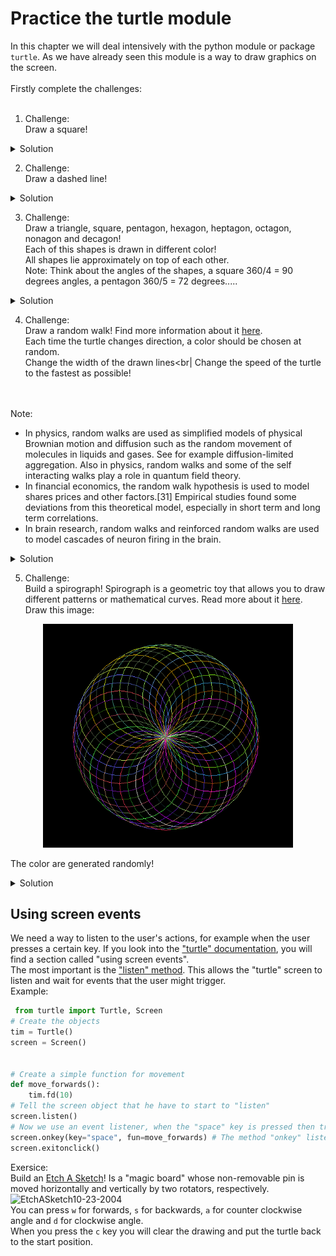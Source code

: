 # Practice the turtle module

In this chapter we will deal intensively with the python module or package `turtle`. As we have already seen this module is a way to draw graphics on the screen.
<br>
<br>
Firstly complete the challenges:
<br>
<br>
1. Challenge:<br>
Draw a square!

<details>
 <summary>Solution</summary>

```python
import turtle
from turtle import Turtle
from turtle import Screen

# Create an object
timmy_the_turtle = Turtle()
screen = Screen()
# Now the movement
for counter in range(0, 4):
    turtle.fd(100)
    turtle.lt(90)
    print(counter)

screen.exitonclick()  
```
  
</details>
 
2. Challenge:<br>
Draw a dashed line!

<details>
 <summary>Solution</summary>

```python
import turtle
from turtle import Turtle
from turtle import Screen

# Create an object
timmy_the_turtle = Turtle()
screen = Screen()


# Now the movement
def dashed_line(times):
    # draws "times" a black line and no line
    for counter in range(1, times + 1):
        timmy_the_turtle.fd(10)
        timmy_the_turtle.penup()
        timmy_the_turtle.fd(10)
        timmy_the_turtle.pendown()
        print(counter)


dashed_line(10)

screen.exitonclick()
 
```
  
</details>

3. Challenge:<br>
Draw a triangle, square, pentagon, hexagon, heptagon, octagon, nonagon and decagon!<br>
Each of this shapes is drawn in different color!<br>
All shapes lie approximately on top of each other.<br>
Note: Think about the angles of the shapes,  a square 360/4 = 90 degrees angles, a pentagon 360/5 = 72 degrees.....

<details>
 <summary>Solution</summary>

```python
import turtle
from turtle import Turtle
from turtle import Screen
import random

# Create an object
timmy_the_turtle = Turtle()
screen = Screen()
# Colors
colors = ["peru", "lime", "gold", "medium spring green", "orange red", "yellow", "alice blue", "magenta", "dark olive green", "dark slate blue" ]


# Now the movement
def draw_shapes(num_sides):
    angle = 360 / num_sides
    for counter in range(num_sides):
        timmy_the_turtle.forward(100)
        timmy_the_turtle.right(angle)

for counter in range(3, 10):
    timmy_the_turtle.color(random.choice(colors))
    draw_shapes(counter)

screen.exitonclick()

 
```
  
</details>

4. Challenge:<br>
Draw a random walk! Find more information about it [here](https://en.wikipedia.org/wiki/Random_walk). <br>
Each time the turtle changes direction, a color should be chosen at random.<br>
Change the width of the drawn lines<br|
Change the speed of the turtle to the fastest as possible!
<br>
<br>
Note:<br>

- In physics, random walks are used as simplified models of physical Brownian motion and diffusion such as the random movement of molecules in liquids and gases. 
  See for example diffusion-limited aggregation. Also in physics, random walks and some of the self interacting walks play a role in quantum field theory.
- In financial economics, the random walk hypothesis is used to model shares prices and other factors.[31] Empirical studies found some deviations from 
  this theoretical model, especially in short term and long term correlations.
- In brain research, random walks and reinforced random walks are used to model cascades of neuron firing in the brain.

<details>
 <summary>Solution</summary>

```python
import turtle
from turtle import Turtle
from turtle import Screen
import random

# Create an object
timmy_the_turtle = Turtle()
screen = Screen()
# How we could prevent the turtle from leaving the screen???
# Create a screen size
screen.screensize(canvwidth=800, canvheight=800)


# For this task I will create a function
def border():
    canvas_width = screen.canvwidth / 2
    canvas_height = screen.canvheight / 2
    current_position = timmy_the_turtle.position()
    t_x = current_position[0]
    t_y = current_position[1]
    if t_y > canvas_height or t_y < (- canvas_height) or t_x > canvas_width or t_x < (- canvas_height):
        timmy_the_turtle.undo()


# If you like you can create random RGB color instead using the list with colors
# For this we can create a function
turtle.colormode(255)  # You have to set this property to use rgb colors!


def random_color():
    r = random.randint(0, 255)
    g = random.randint(0, 255)
    b = random.randint(0, 255)
    rgb_random = (r, g, b)
    return rgb_random


# Colors
colors = ["peru", "lime", "gold", "medium spring green", "orange red", "yellow", "alice blue", "magenta",
          "dark olive green", "dark slate blue", "saddle brown", "light slate gray", "deep sky blue", "seashell",
          "beige", "lavender", "navajo white", "khaki"]
# Background color
screen.bgcolor("black")
# Valid angles
angles = [0, 90, 180, 270, 360]
# The pen size
thickness = 10
timmy_the_turtle.width(thickness)
# Turtle speed
timmy_the_turtle.speed(0)
# Movement
for _ in range(4000):
    timmy_the_turtle.color(random.choice(colors))
    # timmy_the_turtle.color(random_color()) # Set this to get random rgb colors!
    timmy_the_turtle.right(random.choice(angles))
    timmy_the_turtle.fd(25)
    border()

screen.exitonclick()

```
                                                                                       
</details>


5. Challenge:<br>
Build a spirograph! Spirograph is a geometric toy that allows you to draw different patterns or mathematical curves. Read more about it  [here](https://en.wikipedia.org/wiki/Spirograph).<br>
Draw this image:
 
<p align="center">
<img src="https://github.com/Olexandr-Andriyenko/Python-learning-path/blob/main/illustrations/img37.PNG" width="400">
<p>  
 
The color are generated randomly!

<details>
 <summary>Solution</summary>

```python
import turtle
from turtle import Turtle
from turtle import Screen
import random

# Create an object
timmy_the_turtle = Turtle()
screen = Screen()
# If you like you can create random RGB color instead using the list with colors
# For this we can create a function
turtle.colormode(255)  # You have to set this property to use rgb colors!
# Set the speed of the turtle
timmy_the_turtle.speed(0)
# Set the background to Black
turtle.bgcolor("black")


def random_color():
    r = random.randint(0, 255)
    g = random.randint(0, 255)
    b = random.randint(0, 255)
    rgb_random = (r, g, b)
    return rgb_random


# Create the "art"
def draw_spirograph(gap):
    # Inside the range() the input has to be an integer
    for _ in range(int(360 / gap)):
        timmy_the_turtle.color(random_color())
        # Shift the turtle a little
        timmy_the_turtle.setheading(timmy_the_turtle.heading() + gap)
        timmy_the_turtle.circle(100)


# Main program
draw_spirograph(10)

screen.exitonclick()

```
                                                                                       
</details>

 
 ## Using screen events
 
 We need a way to listen to the user's actions, for example when the user presses a certain key. If you look into the ["turtle" documentation](https://docs.python.org/3/library/turtle.html), you will find a section called "using screen events".<br>
 The most important is the ["listen" method](https://docs.python.org/3/library/turtle.html#turtle.listen). This allows the "turtle" screen to listen and wait for events that the user might trigger.
<br>
Example:
 
```python
 from turtle import Turtle, Screen
# Create the objects
tim = Turtle()
screen = Screen()


# Create a simple function for movement
def move_forwards():
    tim.fd(10)
# Tell the screen object that he have to start to "listen"
screen.listen()
# Now we use an event listener, when the "space" key is pressed then trigger the function "move_forward"
screen.onkey(key="space", fun=move_forwards) # The method "onkey" listen that when the space key ist pressed
screen.exitonclick()

```

Exersice:<br>
Build an [Etch A Sketch](https://en.wikipedia.org/wiki/Etch_A_Sketch)! Is a "magic board" whose non-removable pin is moved horizontally and vertically by two rotators, respectively.
 ![EtchASketch10-23-2004](https://user-images.githubusercontent.com/92121260/188329508-f8b3337f-c245-4569-876d-b52e81ea65ed.jpg)
 <br>
You can press `w` for forwards, `s` for backwards, `a` for counter clockwise angle and `d` for clockwise angle.<br>
When you press the `c` key you will clear the drawing and put the turtle back to the start position.
